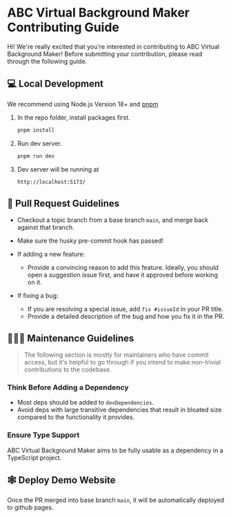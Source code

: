 # ABC Virtual Background Maker Contributing Guide

Hi! We're really excited that you're interested in contributing to ABC Virtual Background Maker! Before submitting your contribution, please read through the following guide.

## 💻 Local Development

We recommend using Node.js Version 18+ and [pnpm](https://pnpm.io/installation)

1. In the repo folder, install packages first.

   ```bash
   pnpm install
   ```

2. Run dev server.

   ```bash
   pnpm run dev
   ```

3. Dev server will be running at

   ```bash
   http://localhost:5173/
   ```

## 🌵 Pull Request Guidelines

- Checkout a topic branch from a base branch `main`, and merge back against that branch.
- Make sure the husky pre-commit hook has passed!
- If adding a new feature:

  - Provide a convincing reason to add this feature. Ideally, you should open a suggestion issue first, and have it approved before working on it.

- If fixing a bug:

  - If you are resolving a special issue, add `fix #issueId` in your PR title.
  - Provide a detailed description of the bug and how you fix it in the PR.

## 🧑🏻‍🔧 Maintenance Guidelines

> The following section is mostly for maintainers who have commit access, but it's helpful to go through if you intend to make non-trivial contributions to the codebase.

### Think Before Adding a Dependency

- Most deps should be added to `devDependencies`.
- Avoid deps with large transitive dependencies that result in bloated size compared to the functionality it provides.

### Ensure Type Support

ABC Virtual Background Maker aims to be fully usable as a dependency in a TypeScript project.

## 🕸️ Deploy Demo Website

Once the PR merged into base branch `main`, it will be automatically deployed to github pages.
